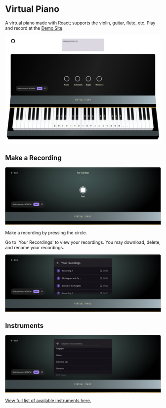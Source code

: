 # Virtual Piano
A virtual piano made with React; supports the violin, guitar, flute, etc. Play and record at the [Demo Site](https://florence-yuan.github.io/virtual-instrument/).

![Default view](assets/piano_main.png)

## Make a Recording
![Making a Recording](assets/piano_record.png)

Make a recording by pressing the circle.

Go to 'Your Recordings' to view your recordings. You may download, delete, and rename your recordings.

![View of my Recordings](assets/piano_recordings_view.png)

## Instruments
![View of instruments](assets/piano_instruments.png)

[View full list of available instruments here.](https://raw.githubusercontent.com/danigb/soundfont-player/master/names/musyngkite.json)